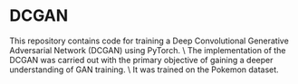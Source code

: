 # DCGAN
This repository contains code for training a Deep Convolutional Generative Adversarial Network (DCGAN) using PyTorch. \\
The implementation of the DCGAN was carried out with the primary objective of gaining a deeper understanding of GAN training. \\
It was trained on the Pokemon dataset.
